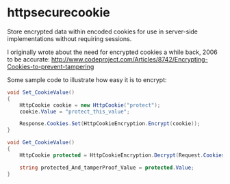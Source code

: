 httpsecurecookie
================

Store encrypted data within encoded cookies for use in server-side implementations without requiring sessions.

I originally wrote about the need for encrypted cookies a while back, 2006 to be accurate:
http://www.codeproject.com/Articles/8742/Encrypting-Cookies-to-prevent-tampering

Some sample code to illustrate how easy it is to encrypt:

```c#
void Set_CookieValue()
{
    HttpCookie cookie = new HttpCookie("protect");
    cookie.Value = "protect_this_value";

    Response.Cookies.Set(HttpCookieEncryption.Encrypt(cookie));
}

void Get_CookieValue()
{
    HttpCookie protected = HttpCookieEncryption.Decrypt(Request.Cookies["protect"]);

	string protected_And_tamperProof_Value = protected.Value;
}